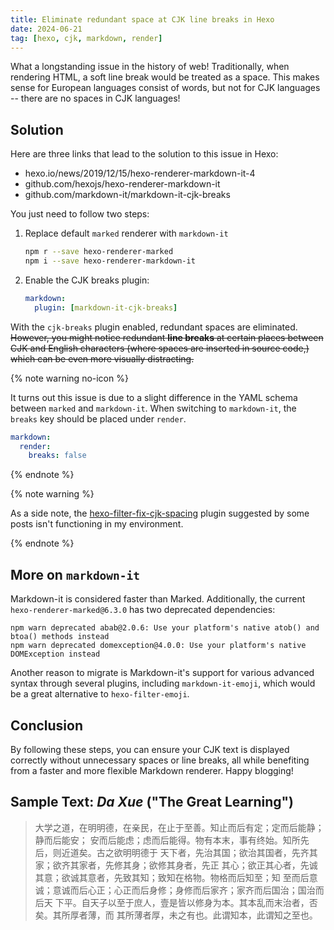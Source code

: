 ```yaml
---
title: Eliminate redundant space at CJK line breaks in Hexo
date: 2024-06-21
tag: [hexo, cjk, markdown, render]
---
```


What a longstanding issue in the history of web! Traditionally, when rendering
HTML, a soft line break would be treated as a space. This makes sense for
European languages consist of words, but not for CJK languages -- there are no
spaces in CJK languages!

## Solution

Here are three links that lead to the solution to this issue in Hexo:

- hexo.io/news/2019/12/15/hexo-renderer-markdown-it-4
- github.com/hexojs/hexo-renderer-markdown-it
- github.com/markdown-it/markdown-it-cjk-breaks

You just need to follow two steps:

1. Replace default `marked` renderer with `markdown-it`

   ```sh
   npm r --save hexo-renderer-marked
   npm i --save hexo-renderer-markdown-it
   ```

2. Enable the CJK breaks plugin:

   ```yaml
   markdown:
     plugin: [markdown-it-cjk-breaks]
   ```

With the `cjk-breaks` plugin enabled, redundant spaces are eliminated.
~~However, you might notice redundant **line breaks** at certain places between
CJK and English characters (where spaces are inserted in source code,) which can
be even more visually distracting.~~

{% note warning no-icon %}

It turns out this issue is due to a slight difference in the YAML schema between
`marked` and `markdown-it`. When switching to `markdown-it`, the `breaks` key
should be placed under `render`.

```yaml
markdown:
  render:
    breaks: false
```

{% endnote %}

{% note warning %}

As a side note, the
[hexo-filter-fix-cjk-spacing](https://www.npmjs.com/package/hexo-filter-fix-cjk-spacing)
plugin suggested by some posts isn't functioning in my environment.

{% endnote %}

## More on `markdown-it`

Markdown-it is considered faster than Marked. Additionally, the current
`hexo-renderer-marked@6.3.0` has two deprecated dependencies:

```npm
npm warn deprecated abab@2.0.6: Use your platform's native atob() and btoa() methods instead
npm warn deprecated domexception@4.0.0: Use your platform's native DOMException instead
```

Another reason to migrate is Markdown-it's support for various advanced syntax
through several plugins, including `markdown-it-emoji`, which would be a great
alternative to `hexo-filter-emoji`.

## Conclusion

By following these steps, you can ensure your CJK text is displayed correctly
without unnecessary spaces or line breaks, all while benefiting from a faster
and more flexible Markdown renderer. Happy blogging!

## Sample Text: _Da Xue_ ("The Great Learning")

> 大学之道，在明明德，在亲民，在止于至善。知止而后有定；定而后能静；静而后能安；
> 安而后能虑；虑而后能得。物有本末，事有终始。知所先后，则近道矣。古之欲明明德于
> 天下者，先治其国；欲治其国者，先齐其家；欲齐其家者，先修其身；欲修其身者，先正
> 其心；欲正其心者，先诚其意；欲诚其意者，先致其知；致知在格物。物格而后知至；知
> 至而后意诚；意诚而后心正；心正而后身修；身修而后家齐；家齐而后国治；国治而后天
> 下平。自天子以至于庶人，壹是皆以修身为本。其本乱而末治者，否矣。其所厚者薄，而
> 其所薄者厚，未之有也。此谓知本，此谓知之至也。

